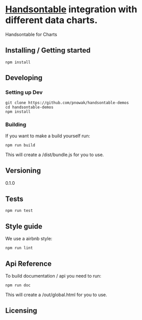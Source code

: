 # [Handsontable](https://github.com/handsontable/handsontable) integration with different data charts.

Handsontable for Charts

## Installing / Getting started

```
npm install
```

## Developing

### Setting up Dev

```
git clone https://github.com/pnowak/handsontable-demos
cd handsontable-demos
npm install
```

### Building

If you want to make a build yourself run:

```
npm run build
```

This will create a /dist/bundle.js for you to use.


## Versioning

0.1.0


## Tests

```
npm run test
```

## Style guide

We use a airbnb style:

```
npm run lint
```

## Api Reference

To build documentation / api you need to run:

```
npm run doc
```

This will create a /out/global.html for you to use.


## Licensing
